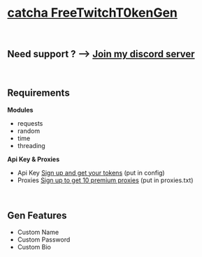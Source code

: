 <h1><a href="https://github.com/catcha8">catcha FreeTwitchT0kenGen</a></h1>
<br>
<h2>Need support ?  --> <a href="https://discord.com/invite/hktVzrff54">Join my discord server</a></h2>
<br>
<h2>Requirements</h2>
<p><strong>Modules</strong></p>
<ul>
<li>requests</li>
<li>random</li>
<li>time</li>
<li>threading</li>
</ul>
<p><strong>Api Key & Proxies</strong></p>
<ul>
<li>Api Key <a href="https://2captcha.com?from=14194275">Sign up and get your tokens</a> (put in config)</li>
<li>Proxies <a href="https://www.webshare.io/?referral_code=yc4dulzwqy30">Sign up to get 10 premium proxies</a> (put in proxies.txt)</li>
</ul>
<br>
<h2>Gen Features</h2>
<ul>
<li>Custom Name</li>
<li>Custom Password</li>
<li>Custom Bio</li>
</ul>

